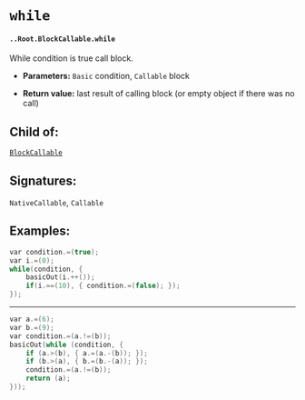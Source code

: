 # `while`

#### `..Root.BlockCallable.while`

While condition is true call block.

* **Parameters:** `Basic` condition, `Callable` block

* **Return value:** last result of calling block (or empty object if there was no call)

## Child of:

[`BlockCallable`](docs..Root.BlockCallable.md)

## Signatures:

`NativeCallable`, `Callable`

## Examples:

```c
var condition.=(true);
var i.=(0);
while(condition, {
    basicOut(i.++());
    if(i.==(10), { condition.=(false); });
});
```

---

```c
var a.=(6);
var b.=(9);
var condition.=(a.!=(b));
basicOut(while (condition, {
    if (a.>(b), { a.=(a.-(b)); });
    if (b.>(a), { b.=(b.-(a)); });
    condition.=(a.!=(b));
    return (a);
}));
```
